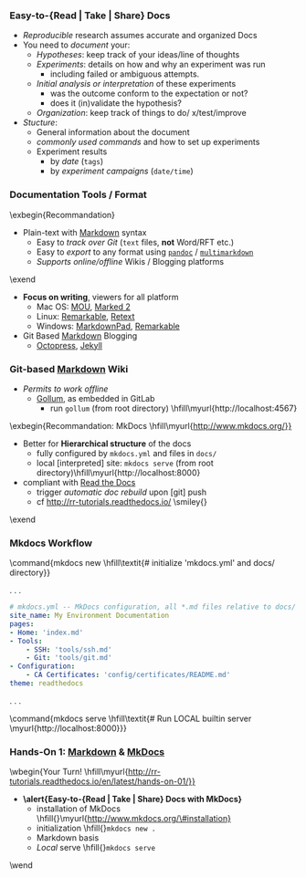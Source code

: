 ### Easy-to-\{Read | Take | Share\} Docs

* _Reproducible_ research assumes accurate and organized Docs
* You need to _document_ your:
    - _Hypotheses_: keep track of your ideas/line of thoughts
    - _Experiments_: details on how and why an experiment was run
        * including failed or ambiguous attempts.
    - _Initial analysis or interpretation_ of these experiments
        * was the outcome conform to the expectation or not?
        * does it (in)validate the hypothesis?
    * _Organization_: keep track of things to do/ x/test/improve
* _Stucture_:
    - General information about the document
    - _commonly used commands_ and how to set up experiments
    - Experiment results
        * by _date_ (`tags`)
        * by _experiment campaigns_ (`date/time`)

### Documentation Tools / Format

<!--
* _Wikis_ are encouraged to favor collaboration... **YET**
     - often depends on web access, non-`cat` wiki syntax

. . .

\vspace*{-1em}
-->

\exbegin{Recommandation}

* Plain-text with [Markdown](https://daringfireball.net/projects/markdown/syntax) syntax
     - Easy to _track over Git_ (`text` files, **not** Word/RFT etc.)
     - Easy to _export_ to any format using [`pandoc`](http://pandoc.org/) / [`multimarkdown`](http://michaelhyatt.com/multimarkdown.html)
     - _Supports online/offline_ Wikis / Blogging platforms

\exend

* **Focus on writing**, viewers for all platform
     - Mac OS:  [MOU](http://25.io/mou/), [Marked 2](http://marked2app.com/)
	 - Linux:   [Remarkable](https://remarkableapp.github.io/), [Retext](http://sourceforge.net/projects/retext/)
	 - Windows: [MarkdownPad](http://markdownpad.com/), [Remarkable](https://remarkableapp.github.io/)
* Git Based [Markdown](https://daringfireball.net/projects/markdown/syntax) Blogging
     - [Octopress](https://github.com/octopress/octopress), [Jekyll](https://jekyllrb.com/)

### Git-based [Markdown](https://daringfireball.net/projects/markdown/syntax) Wiki

* _Permits to work offline_
     - [Gollum](https://github.com/gollum/gollum/wiki), as embedded in GitLab
          * run `gollum` (from root directory) \hfill\myurl{http://localhost:4567}

\exbegin{Recommandation: MkDocs \hfill\myurl{http://www.mkdocs.org/}}

* Better for **Hierarchical structure** of the docs
     - fully configured by `mkdocs.yml` and files in `docs/`
     - local [interpreted] site: `mkdocs serve` (from root directory)\hfill\myurl{http://localhost:8000}
* compliant with [Read the Docs](https://readthedocs.org/)
     - trigger _automatic doc rebuild_ upon [git] push
     - cf <http://rr-tutorials.readthedocs.io/> \smiley{}

\exend

### Mkdocs Workflow

\command{mkdocs new \hfill\textit{\# initialize 'mkdocs.yml' and docs/ directory}}

. . .

~~~yaml
# mkdocs.yml -- MkDocs configuration, all *.md files relative to docs/
site_name: My Environment Documentation
pages:
- Home: 'index.md'
- Tools:
    - SSH: 'tools/ssh.md'
    - Git: 'tools/git.md'
- Configuration:
    - CA Certificates: 'config/certificates/README.md'
theme: readthedocs
~~~

. . .

\command{mkdocs serve \hfill\textit{\# Run LOCAL  builtin server \myurl{http://localhost:8000}}}

### Hands-On 1: [Markdown](https://daringfireball.net/projects/markdown/syntax)  \& [MkDocs](http://www.mkdocs.org/)

\wbegin{Your Turn! \hfill\myurl{http://rr-tutorials.readthedocs.io/en/latest/hands-on-01/}}

* **\alert{Easy-to-\{Read | Take | Share\} Docs with MkDocs}**
    - installation of MkDocs \hfill{}\myurl{http://www.mkdocs.org/\#installation}
    - initialization \hfill{}`mkdocs new .`
    - Markdown basis
    - _Local_ serve \hfill{}`mkdocs serve`

\wend
